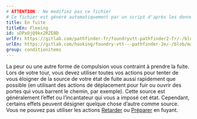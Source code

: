 ```yaml
---
# ATTENTION : Ne modifiez pas ce fichier
# Ce fichier est généré automatiquement par un script d'après les données du module Foundry VTT officiel et de sa traduction
title: En fuite
titleEn: Fleeing
id: sDPxOjQ9kx2RZE8D
urlFr: https://gitlab.com/pathfinder-fr/foundryvtt-pathfinder2-fr/-/blob/master/data/classes/sDPxOjQ9kx2RZE8D.htm
urlEn: https://gitlab.com/hooking/foundry-vtt---pathfinder-2e/-/blob/master/packs/data/classes.db/fleeing.json
group: conditionitems
---
```

La peur ou une autre forme de compulsion vous contraint à prendre la fuite. Lors de votre tour, vous devez utiliser toutes vos actions pour tenter de vous éloigner de la source de votre état de fuite aussi rapidement que possible (en utilisant des actions de déplacement pour fuir ou ouvrir des portes qui vous barrent le chemin, par exemple). Cette source est généralement l’effet ou l’incantateur qui vous a imposé cet état. Cependant, certains effets peuvent désigner quelque chose d’autre comme source. Vous ne pouvez pas utiliser les actions [Retarder](../actions/retarder.md) ou [Préparer](../actions/préparer.md) en fuyant.


